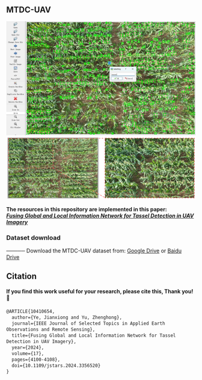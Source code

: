 ## MTDC-UAV
<div align=center>
<img src="https://github.com/Ye-Sk/MTDC-UAV/blob/master/img.png"/>   
</div> 
<div align=center>
<img src="https://github.com/Ye-Sk/MTDC-UAV/blob/master/cut.jpg"/>   
</div> 

**The resources in this repository are implemented in this paper:**  
[___Fusing Global and Local Information Network for Tassel Detection in UAV Imagery___](https://ieeexplore.ieee.org/abstract/document/10410654)

### Dataset download
───── Download the MTDC-UAV dataset from: 
[Google Drive](https://drive.google.com/file/d/1X0XohcARm2Cg97BW-fJ2Ww9JWAD7oZn6/view?usp=sharing) or [Baidu Drive](https://pan.baidu.com/s/14S82fWDK1PC9r_OlFgbqRw?pwd=zj54 )
  
## Citation
#### If you find this work useful for your research, please cite this, Thank you!🤗
~~~
@ARTICLE{10410654,
  author={Ye, Jianxiong and Yu, Zhenghong},
  journal={IEEE Journal of Selected Topics in Applied Earth Observations and Remote Sensing}, 
  title={Fusing Global and Local Information Network for Tassel Detection in UAV Imagery}, 
  year={2024},
  volume={17},
  pages={4100-4108},
  doi={10.1109/jstars.2024.3356520}
}
~~~
